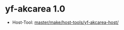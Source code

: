 # yf-akcarea 1.0
  - Host-Tool: [master/make/host-tools/yf-akcarea-host/](https://github.com/Freetz-NG/freetz-ng/tree/master/make/host-tools/yf-akcarea-host/)

